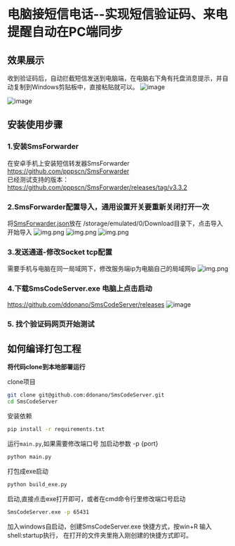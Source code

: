 # 电脑接短信电话--实现短信验证码、来电提醒自动在PC端同步

## 效果展示

收到验证码后，自动拦截短信发送到电脑端，在电脑右下角有托盘消息提示，并自动复制到Windows剪贴板中，直接粘贴就可以。
![image](https://github.com/user-attachments/assets/88a51b44-0077-484e-968f-5a383ba102fd)

![image](https://github.com/user-attachments/assets/586f9608-cd40-40ed-9a6a-9e40d60b54bd)




## 安装使用步骤

### 1.安装SmsForwarder

在安卓手机上安装短信转发器SmsForwarder
https://github.com/pppscn/SmsForwarder  
已经测试支持的版本：https://github.com/pppscn/SmsForwarder/releases/tag/v3.3.2

### 2.SmsForwarder配置导入，通用设置开关要重新关闭打开一次
将[SmsForwarder.json](SmsForwarder.json)放在
/storage/emulated/0/Download目录下，点击导入开始导入
![img.png](README.assets/img3.png)
![img.png](README.assets/img.png)
![img.png](README.assets/img2.png)

### 3.发送通道-修改Socket tcp配置

需要手机与电脑在同一局域网下，修改服务端ip为电脑自己的局域网ip
![img.png](README.assets/img4.png)

### 4.下载SmsCodeServer.exe 电脑上点击启动
https://github.com/ddonano/SmsCodeServer/releases
![image](https://github.com/user-attachments/assets/0be44a1d-ddc7-4812-bb08-182add39778b)


### 5. 找个验证码网页开始测试


## 如何编译打包工程

**将代码clone到本地部署运行**

clone项目

```bash
git clone git@github.com:ddonano/SmsCodeServer.git
cd SmsCodeServer
```

安装依赖

```bash
pip install -r requirements.txt
```

运行`main.py`,如果需要修改端口号 加启动参数 -p {port}

```bash
python main.py
```

打包成exe启动

```bash
python build_exe.py
```
启动,直接点击exe打开即可，或者在cmd命令行里修改端口号启动 
```bash
SmsCodeServer.exe -p 65431
```
加入windows自启动，创建SmsCodeServer.exe 快捷方式，按win+R 输入shell:startup执行， 在打开的文件夹里拖入刚创建的快捷方式即可。





